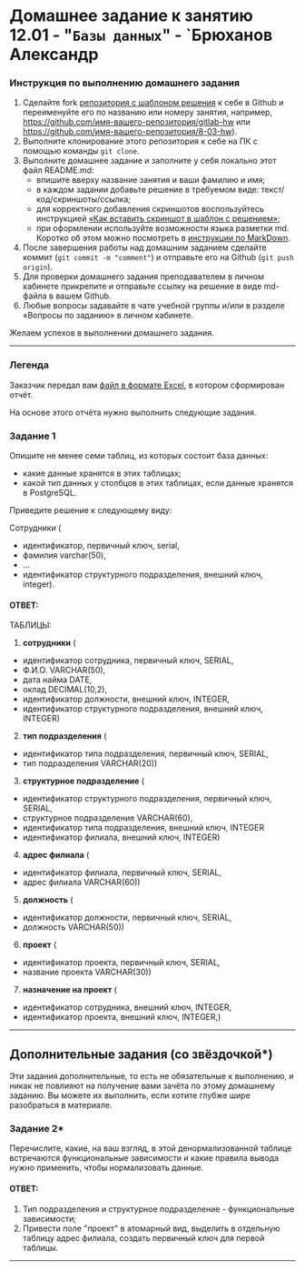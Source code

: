 # Домашнее задание к занятию 12.01 - "`Базы данных`" - `Брюханов Александр
### Инструкция по выполнению домашнего задания

1. Сделайте fork [репозитория c шаблоном решения](https://github.com/netology-code/sys-pattern-homework) к себе в Github и переименуйте его по названию или номеру занятия, например, https://github.com/имя-вашего-репозитория/gitlab-hw или https://github.com/имя-вашего-репозитория/8-03-hw).
2. Выполните клонирование этого репозитория к себе на ПК с помощью команды `git clone`.
3. Выполните домашнее задание и заполните у себя локально этот файл README.md:
   - впишите вверху название занятия и ваши фамилию и имя;
   - в каждом задании добавьте решение в требуемом виде: текст/код/скриншоты/ссылка;
   - для корректного добавления скриншотов воспользуйтесь инструкцией [«Как вставить скриншот в шаблон с решением»](https://github.com/netology-code/sys-pattern-homework/blob/main/screen-instruction.md);
   - при оформлении используйте возможности языка разметки md. Коротко об этом можно посмотреть в [инструкции по MarkDown](https://github.com/netology-code/sys-pattern-homework/blob/main/md-instruction.md).
4. После завершения работы над домашним заданием сделайте коммит (`git commit -m "comment"`) и отправьте его на Github (`git push origin`).
5. Для проверки домашнего задания преподавателем в личном кабинете прикрепите и отправьте ссылку на решение в виде md-файла в вашем Github.
6. Любые вопросы задавайте в чате учебной группы и/или в разделе «Вопросы по заданию» в личном кабинете.

Желаем успехов в выполнении домашнего задания.

---
### Легенда

Заказчик передал вам [файл в формате Excel](https://github.com/netology-code/sdb-homeworks/blob/main/resources/hw-12-1.xlsx), в котором сформирован отчёт. 

На основе этого отчёта нужно выполнить следующие задания.

### Задание 1

Опишите не менее семи таблиц, из которых состоит база данных:

- какие данные хранятся в этих таблицах;
- какой тип данных у столбцов в этих таблицах, если данные хранятся в PostgreSQL.

Приведите решение к следующему виду:

Сотрудники (

- идентификатор, первичный ключ, serial,
- фамилия varchar(50),
- ...
- идентификатор структурного подразделения, внешний ключ, integer).

#### ОТВЕТ:
ТАБЛИЦЫ:
1. **сотрудники** (
 - идентификатор сотрудника, первичный ключ, SERIAL,
 - Ф.И.О. VARCHAR(50),
 - дата найма DATE,
 - оклад DECIMAL(10,2),
 - идентификатор должности, внешний ключ, INTEGER,
 - идентификатор структурного подразделения, внешний ключ, INTEGER)
2. **тип подразделения** (
 - идентификатор типа подразделения, первичный ключ, SERIAL,
 - тип подразделения VARCHAR(20))
3. **структурное подразделение** (
 - идентификатор структурного подразделения, первичный ключ, SERIAL,
 - структурное подразделение VARCHAR(60),
 - идентификатор типа подразделения, внешний ключ, INTEGER
 - идентификатор филиала, внешний ключ, INTEGER)
4. **адрес филиала** (
 - идентификатор филиала, первичный ключ, SERIAL,
 - адрес филиала VARCHAR(60))
5. **должность** (
 - идентификатор должности, первичный ключ, SERIAL,
 - должность VARCHAR(50))
6. **проект** (
 - идентификатор проекта, первичный ключ, SERIAL,
 - название проекта VARCHAR(30))
7. **назначение на проект** (
 - идентификатор сотрудника, внешний ключ, INTEGER,
 - идентификатор проекта, внешний ключ, INTEGER,)
---

## Дополнительные задания (со звёздочкой*)
Эти задания дополнительные, то есть не обязательные к выполнению, и никак не повлияют на получение вами зачёта по этому домашнему заданию. Вы можете их выполнить, если хотите глубже шире разобраться в материале.

### Задание 2*

Перечислите, какие, на ваш взгляд, в этой денормализованной таблице встречаются функциональные зависимости и какие правила вывода нужно применить, чтобы нормализовать данные.

#### ОТВЕТ:

1. Тип подразделения и структурное подразделение - функциональные зависимости;
2. Привести поле "проект" в атомарный вид, выделить в отдельную таблицу адрес филиала, создать первичный ключ для первой таблицы.


---
